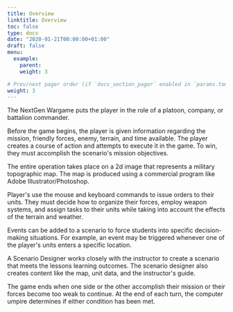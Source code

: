 ```yaml
---
title: Overview
linktitle: Overview
toc: false
type: docs
date: "2020-01-21T00:00:00+01:00"
draft: false
menu:
  example:
    parent:
    weight: 3

# Prev/next pager order (if `docs_section_pager` enabled in `params.toml`)
weight: 3
---
```

The NextGen Wargame puts the player in the role of a platoon, company, or battalion commander.

Before the game begins, the player is given information regarding the mission, friendly forces, enemy, terrain, and time available. The player creates a course of action and attempts to execute it in the game. To win, they must accomplish the scenario's mission objectives.

The entire operation takes place on a 2d image that represents a military topographic map. The map is produced using a commercial program like Adobe Illustrator/Photoshop.

Player's use the mouse and keyboard commands to issue orders to their units. They must decide how to organize their forces, employ weapon systems, and assign tasks to their units while taking into account the effects of the terrain and weather.

Events can be added to a scenario to force students into specific decision-making situations. For example, an event may be triggered whenever one of the player's units enters a specific location.

A Scenario Designer works closely with the instructor to create a scenario that meets the lessons learning outcomes. The scenario designer also creates content like the map, unit data, and the instructor's guide.

The game ends when one side or the other accomplish their mission or their forces become too weak to continue. At the end of each turn, the computer umpire determines if either condition has been met.